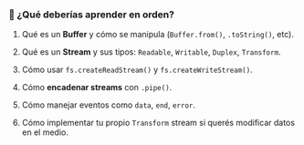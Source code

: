 ### 🧠 ¿Qué deberías aprender en orden?

1. Qué es un **Buffer** y cómo se manipula (`Buffer.from()`, `.toString()`, etc).
    
2. Qué es un **Stream** y sus tipos: `Readable`, `Writable`, `Duplex`, `Transform`.
    
3. Cómo usar `fs.createReadStream()` y `fs.createWriteStream()`.
    
4. Cómo **encadenar streams** con `.pipe()`.
    
5. Cómo manejar eventos como `data`, `end`, `error`.
    
6. Cómo implementar tu propio `Transform` stream si querés modificar datos en el medio.
